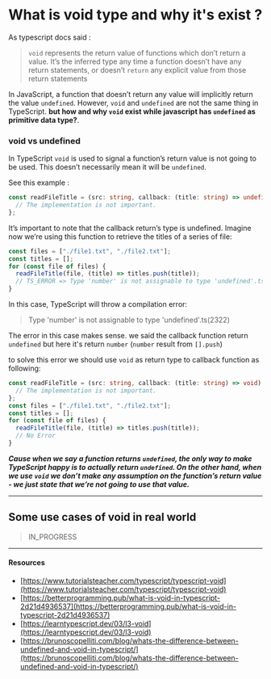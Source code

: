 # What is void type and why it's exist ?

As typescript docs said :

> `void` represents the return value of functions which don’t return a value. It’s the inferred type any time a function doesn’t have any return statements, or doesn’t `return` any explicit value from those return statements

In JavaScript, a function that doesn’t return any value will implicitly return the value `undefined`. However, `void` and `undefined` are not the same thing in TypeScript. **but how and why `void` exist while javascript has `undefined` as primitive data type?**.

### void vs undefined

In TypeScript `void` is used to signal a function’s return value is not going to be used. This doesn’t necessarily mean it will be `undefined`.

See this example :

```typescript
const readFileTitle = (src: string, callback: (title: string) => undefined) => {
  // The implementation is not important.
};
```

It’s important to note that the callback return’s type is undefined. Imagine now we’re using this function to retrieve the titles of a series of file:

```typescript
const files = ["./file1.txt", "./file2.txt"];
const titles = [];
for (const file of files) {
  readFileTitle(file, (title) => titles.push(title));
  // TS_ERROR => Type 'number' is not assignable to type 'undefined'.ts(2322)
}
```

In this case, TypeScript will throw a compilation error:

> Type 'number' is not assignable to type 'undefined'.ts(2322)

The error in this case makes sense. we said the callback function return `undefined` but here it's return `number` (`number` result from `[].push`)

to solve this error we should use `void` as return type to callback function as following:

```typescript
const readFileTitle = (src: string, callback: (title: string) => void) => {
  // The implementation is not important.
};
const files = ["./file1.txt", "./file2.txt"];
const titles = [];
for (const file of files) {
  readFileTitle(file, (title) => titles.push(title));
  // No Error
}
```

**_Cause when we say a function returns `undefined`, the only way to make TypeScript happy is to actually return `undefined`. On the other hand, when we use `void` we don’t make any assumption on the function’s return value - we just state that we’re not going to use that value._**

<hr />

## Some use cases of void in real world

> IN_PROGRESS

<hr />

#### Resources

- [https://www.tutorialsteacher.com/typescript/typescript-void](https://www.tutorialsteacher.com/typescript/typescript-void)
- [https://betterprogramming.pub/what-is-void-in-typescript-2d21d4936537](https://betterprogramming.pub/what-is-void-in-typescript-2d21d4936537)
- [https://learntypescript.dev/03/l3-void](https://learntypescript.dev/03/l3-void)
- [https://brunoscopelliti.com/blog/whats-the-difference-between-undefined-and-void-in-typescript/](https://brunoscopelliti.com/blog/whats-the-difference-between-undefined-and-void-in-typescript/)
